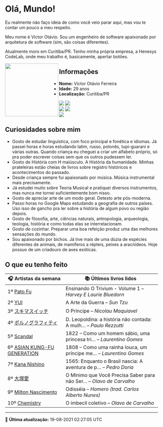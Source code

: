 # Olá, Mundo!

Eu realmente não faço ideia de como você veio parar aqui, mas vou te contar um pouco a meu respeito.

Meu nome é Victor Otávio. Sou um engenheiro de software apaixonado por arquitetura de software (sim, são coisas diferentes).

Atualmente moro em Curitiba/PR. Tenho minha própria empresa, a Henesys CodeLab, onde meu trabalho é, basicamente, apertar botões.

<img align="left" src="https://github.com/vctrtvfrrr/vctrtvfrrr/raw/master/octocat.png" alt="" width="175" />

## Informações

- **Nome:** Victor Otávio Ferreira
- **Idade:** 29 anos
- **Localização:** Curitiba/PR

[![](https://img.shields.io/badge/LinkedIn-victorotavio-blue)](https://www.linkedin.com/in/victorotavio/) [![](https://img.shields.io/badge/Twitter-@vctrtvfrrr-blue)](https://twitter.com/vctrtvfrrr)  
[![](https://img.shields.io/badge/GitHub-vctrtvfrrr-24292e)](https://github.com/vctrtvfrrr) [![](https://img.shields.io/badge/GitLab-vctrtvfrrr-ec5d16)](https://gitlab.com/vctrtvfrrr)  
[![](https://img.shields.io/badge/Email-victor@otavioferreira.com.br-red)](mailto:victor@otavioferreira.com.br)  

## Curiosidades sobre mim

-   Gosto de estudar linguística, com foco principal e fonética e idiomas. Já passei horas e horas estudando latim, russo, polonês, tupi-guarani e várias outras. Quando criança eu cheguei a criar um alfabeto próprio, só pra poder escrever coisas sem que os outros pudessem ler.
-   Gosto de História com H maiúsculo. A História da humanidade. Minhas prateleiras estão cheias de livros sobre registro históricos e acontecimentos do passado.
-   Desde criança sempre fui apaixonado por música. Música instrumental mais precisamente.
-   Já estudei muito sobre Teoria Musical e pratiquei diversos instrumentos, mas nunca me tornei suficientemente bom nisso.
-   Gosto de apreciar arte de um modo geral. Detesto arte pós-moderna.
-   Passo horas no Google Maps estudando a geografia de outros países. Uso isso de gancho pra ler sobre a história de algum povo ou região depois.
-   Gosto de filosofia, arte, ciências naturais, antropologia, arqueologia, teologia, história e como todas elas se interrelacionam.
-   Gosto de cozinhar. Preparar uma boa refeição produz uma das melhores sensações do mundo.
-   Sou apaixonado por bichos. Já tive mais de uma dúzia de espécies diferentes de animais, de mamiferos a répteis, peixes a aracnídeos. Hoje possuo de um criadouro de aves exóticas.


## O que eu tenho feito

|                                                        🎧 Artistas da semana                                                         |                      📚 Últimos livros lidos                      |
|--------------------------------------------------------------------------------------------------------------------------------------|-------------------------------------------------------------------|
| 1º [Pato Fu](https://www.last.fm/music/Pato+Fu)                                                                                      | Ensinando O Trivium - Volume 1	–	_Harvey E Laurie Bluedorn_         |
| 2º [YUI](https://www.last.fm/music/YUI)                                                                                              | A Arte da Guerra	–	_Sun Tzu_                                        |
| 3º [スキマスイッチ](https://www.last.fm/music/%E3%82%B9%E3%82%AD%E3%83%9E%E3%82%B9%E3%82%A4%E3%83%83%E3%83%81)                       | O Príncipe	–	_Nicolau Maquiavel_                                    |
| 4º [ポルノグラフィティ](https://www.last.fm/music/%E3%83%9D%E3%83%AB%E3%83%8E%E3%82%B0%E3%83%A9%E3%83%95%E3%82%A3%E3%83%86%E3%82%A3) | D. Leopoldina: a história não contada: A mulh…	–	_Paulo Rezzutti_   |
| 5º [Scandal](https://www.last.fm/music/Scandal)                                                                                      | 1822 – Como um homem sábio, uma princesa tri…	–	_Laurentino Gomes_  |
| 6º [ASIAN KUNG-FU GENERATION](https://www.last.fm/music/ASIAN+KUNG-FU+GENERATION)                                                    | 1808 – Como uma rainha louca, um príncipe me…	–	_Laurentino Gomes_  |
| 7º [Kana Nishino](https://www.last.fm/music/Kana+Nishino)                                                                            | 1565: Enquanto o Brasil nascia: A aventura de p…	–	_Pedro Doria_    |
| 8º [大塚愛](https://www.last.fm/music/%E5%A4%A7%E5%A1%9A%E6%84%9B)                                                                   | O Mínimo que Você Precisa Saber para não Ser…	–	_Olavo de Carvalho_ |
| 9º [Milton Nascimento](https://www.last.fm/music/Milton+Nascimento)                                                                  | Odisséia	–	_Homero (trad. Carlos Alberto Nunes)_                    |
| 10º [Chemistry](https://www.last.fm/music/Chemistry)                                                                                 | O imbecil coletivo	–	_Olavo de Carvalho_                            |


---

🚀 **Última atualização:** 19-08-2021 02:27:05 UTC